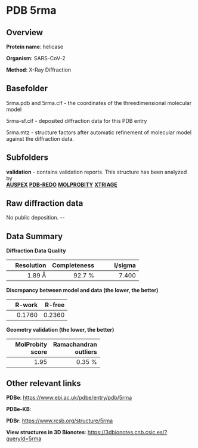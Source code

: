 # PDB 5rma

## Overview

**Protein name**: helicase

**Organism**: SARS-CoV-2

**Method**: X-Ray Diffraction



## Basefolder

5rma.pdb and 5rma.cif - the coordinates of the threedimensional molecular model

5rma-sf.cif - deposited diffraction data for this PDB entry

5rma.mtz - structure factors after automatic refinement of molecular model against the diffraction data.

## Subfolders





**validation** - contains validation reports. This structure has been analyzed by <br>[**AUSPEX**](https://github.com/thorn-lab/coronavirus_structural_task_force/tree/master/pdb/helicase/SARS-CoV-2/5rma/validation/auspex) [**PDB-REDO**](https://github.com/thorn-lab/coronavirus_structural_task_force/tree/master/pdb/helicase/SARS-CoV-2/5rma/validation/pdb-redo) [**MOLPROBITY**](https://github.com/thorn-lab/coronavirus_structural_task_force/tree/master/pdb/helicase/SARS-CoV-2/5rma/validation/molprobity) [**XTRIAGE**](https://github.com/thorn-lab/coronavirus_structural_task_force/blob/master/pdb/helicase/SARS-CoV-2/5rma/validation/Xtriage_output.log)  



## Raw diffraction data

No public deposition. --<br> 

## Data Summary
**Diffraction Data Quality**

|   | Resolution | Completeness| I/sigma |
|---|-------------:|----------------:|--------------:|
|   |1.89 Å|92.7  %|<img width=50/>7.400|

**Discrepancy between model and data (the lower, the better)**

|   | **R-work**| **R-free**   
|---|-------------:|----------------:|           
||  0.1760|  0.2360|

**Geometry validation (the lower, the better)**

|   |**MolProbity<br>score**| **Ramachandran<br>outliers** 
|---|-------------:|----------------:|
||  1.95|  0.35 %|

 

 



## Other relevant links 
**PDBe**:  https://www.ebi.ac.uk/pdbe/entry/pdb/5rma

**PDBe-KB**:  
 
**PDBr**: https://www.rcsb.org/structure/5rma 

**View structures in 3D Bionotes**: https://3dbionotes.cnb.csic.es/?queryId=5rma

